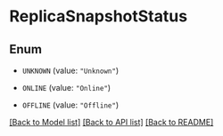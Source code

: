 # ReplicaSnapshotStatus

## Enum


* `UNKNOWN` (value: `"Unknown"`)

* `ONLINE` (value: `"Online"`)

* `OFFLINE` (value: `"Offline"`)


[[Back to Model list]](../README.md#documentation-for-models) [[Back to API list]](../README.md#documentation-for-api-endpoints) [[Back to README]](../README.md)


